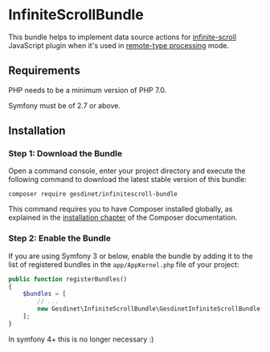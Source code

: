# InfiniteScrollBundle

This bundle helps to implement data source actions for [infinite-scroll](https://github.com/metafizzy/infinite-scroll) JavaScript plugin when it's used in [remote-type processing](https://infinite-scroll.com/extras.html#loading-json) mode.

## Requirements

PHP needs to be a minimum version of PHP 7.0.

Symfony must be of 2.7 or above.

## Installation

### Step 1: Download the Bundle

Open a command console, enter your project directory and execute the following command to download the latest stable version of this bundle:

```console
composer require gesdinet/infinitescroll-bundle
```

This command requires you to have Composer installed globally, as explained in the [installation chapter](https://getcomposer.org/doc/00-intro.md) of the Composer documentation.

### Step 2: Enable the Bundle

If you are using Symfony 3 or below, enable the bundle by adding it to the list of registered bundles in the `app/AppKernel.php` file of your project:

```php
public function registerBundles()
{
    $bundles = [
        // ...
        new Gesdinet\InfiniteScrollBundle\GesdinetInfiniteScrollBundle(),
    ];
}
```

In symfony 4+ this is no longer necessary :)

